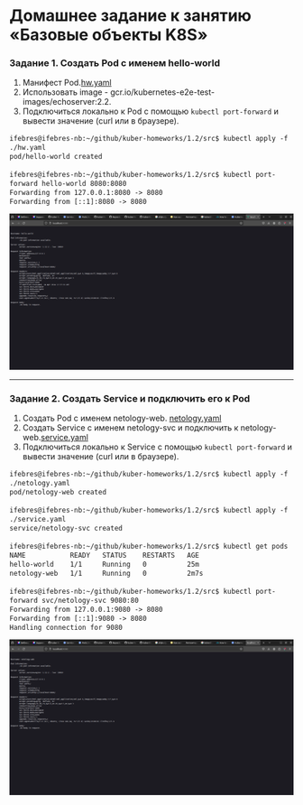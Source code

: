 # Домашнее задание к занятию «Базовые объекты K8S»

### Задание 1. Создать Pod с именем hello-world

1. Манифест Pod.[hw.yaml](src%2Fhw.yaml)
2. Использовать image - gcr.io/kubernetes-e2e-test-images/echoserver:2.2.
3. Подключиться локально к Pod с помощью `kubectl port-forward` и вывести значение (curl или в браузере).
```commandline
ifebres@ifebres-nb:~/github/kuber-homeworks/1.2/src$ kubectl apply -f ./hw.yaml 
pod/hello-world created

ifebres@ifebres-nb:~/github/kuber-homeworks/1.2/src$ kubectl port-forward hello-world 8080:8080
Forwarding from 127.0.0.1:8080 -> 8080
Forwarding from [::1]:8080 -> 8080
```
![img.png](img.png)

------

### Задание 2. Создать Service и подключить его к Pod

1. Создать Pod с именем netology-web. [netology.yaml](src%2Fnetology.yaml)
2. Создать Service с именем netology-svc и подключить к netology-web.[service.yaml](src%2Fservice.yaml)
3. Подключиться локально к Service с помощью `kubectl port-forward` и вывести значение (curl или в браузере).
```commandline
ifebres@ifebres-nb:~/github/kuber-homeworks/1.2/src$ kubectl apply -f ./netology.yaml 
pod/netology-web created

ifebres@ifebres-nb:~/github/kuber-homeworks/1.2/src$ kubectl apply -f ./service.yaml 
service/netology-svc created

ifebres@ifebres-nb:~/github/kuber-homeworks/1.2/src$ kubectl get pods
NAME           READY   STATUS    RESTARTS   AGE
hello-world    1/1     Running   0          25m
netology-web   1/1     Running   0          2m7s

ifebres@ifebres-nb:~/github/kuber-homeworks/1.2/src$ kubectl port-forward svc/netology-svc 9080:80
Forwarding from 127.0.0.1:9080 -> 8080
Forwarding from [::1]:9080 -> 8080
Handling connection for 9080
```
![img_1.png](img_1.png)